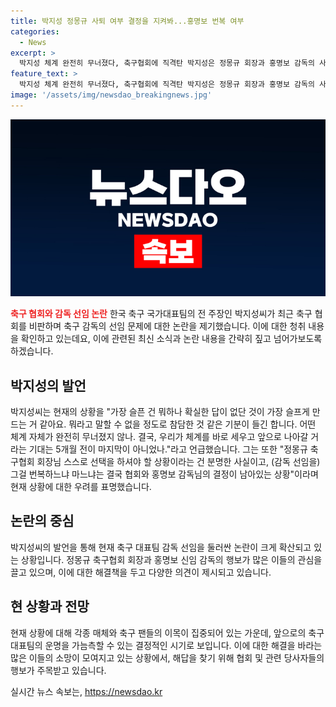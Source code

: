 ```yaml
---
title: 박지성 정몽규 사퇴 여부 결정을 지켜봐...홍명보 번복 여부
categories:
  - News
excerpt: >
  박지성 체계 완전히 무너졌다, 축구협회에 직격탄 박지성은 정몽규 회장과 홍명보 감독의 사퇴는 필수적이라며 5개월 전만큼의 기대가 없다고 지적했다. 체계를 정비하고 앞으로 나아갈 수 있을지 걱정이라고도 덧붙였다. 현재 축구협회와 홍 감독의 결정에 달렸지만 상황이 쉽게 풀리지 않을 것이라 우려했다. 박지성의 발언은 축구 대표팀 감독 선임을 둘러싼 논란에 불을 지폈다.
feature_text: >
  박지성 체계 완전히 무너졌다, 축구협회에 직격탄 박지성은 정몽규 회장과 홍명보 감독의 사퇴는 필수적이라며 5개월 전만큼의 기대가 없다고 지적했다. 체계를 정비하고 앞으로 나아갈 수 있을지 걱정이라고도 덧붙였다. 현재 축구협회와 홍 감독의 결정에 달렸지만 상황이 쉽게 풀리지 않을 것이라 우려했다. 박지성의 발언은 축구 대표팀 감독 선임을 둘러싼 논란에 불을 지폈다.
image: '/assets/img/newsdao_breakingnews.jpg'
---
```


<p><img src="/assets/img/newsdao_breakingnews.jpg" alt="ranknews 속보" /></p>

<p><b><span style="color: #ee2323;">축구 협회와 감독 선임 논란</span></b>
한국 축구 국가대표팀의 전 주장인 박지성씨가 최근 축구 협회를 비판하며 축구 감독의 선임 문제에 대한 논란을 제기했습니다. 이에 대한 청취 내용을 확인하고 있는데요, 이에 관련된 최신 소식과 논란 내용을 간략히 짚고 넘어가보도록 하겠습니다.</p>

<h2 data-ke-size="size26">박지성의 발언</h2>

<p>박지성씨는 현재의 상황을 "가장 슬픈 건 뭐하나 확실한 답이 없단 것이 가장 슬프게 만드는 거 같아요. 뭐라고 말할 수 없을 정도로 참담한 것 같은 기분이 들긴 합니다. 어떤 체계 자체가 완전히 무너졌지 않나. 결국, 우리가 체계를 바로 세우고 앞으로 나아갈 거라는 기대는 5개월 전이 마지막이 아니었나."라고 언급했습니다. 그는 또한 "정몽규 축구협회 회장님 스스로 선택을 하셔야 할 상황이라는 건 분명한 사실이고, (감독 선임을) 그걸 번복하느냐 마느냐는 결국 협회와 홍명보 감독님의 결정이 남아있는 상황"이라며 현재 상황에 대한 우려를 표명했습니다.</p>

<h2 data-ke-size="size26">논란의 중심</h2>

<p>박지성씨의 발언을 통해 현재 축구 대표팀 감독 선임을 둘러싼 논란이 크게 확산되고 있는 상황입니다. 정몽규 축구협회 회장과 홍명보 신임 감독의 행보가 많은 이들의 관심을 끌고 있으며, 이에 대한 해결책을 두고 다양한 의견이 제시되고 있습니다.</p>

<h2 data-ke-size="size26">현 상황과 전망</h2>

<p>현재 상황에 대해 각종 매체와 축구 팬들의 이목이 집중되어 있는 가운데, 앞으로의 축구 대표팀의 운명을 가늠측할 수 있는 결정적인 시기로 보입니다. 이에 대한 해결을 바라는 많은 이들의 소망이 모여지고 있는 상황에서, 해답을 찾기 위해 협회 및 관련 당사자들의 행보가 주목받고 있습니다.</p>
실시간 뉴스 속보는, <a href="https://newsdao.kr" rel="dofollow">https://newsdao.kr</a>


